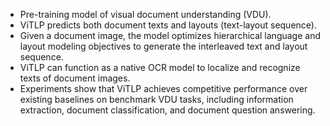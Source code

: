 - Pre-training model of visual document understanding (VDU).
- ViTLP predicts both document texts and layouts (text-layout sequence).
- Given a document image, the model optimizes hierarchical language and layout modeling objectives to generate the interleaved text and layout sequence.
- ViTLP can function as a native OCR model to localize and recognize texts of document images.
- Experiments show that ViTLP achieves competitive performance over existing baselines on benchmark VDU tasks, including information extraction, document classification, and document question answering.
